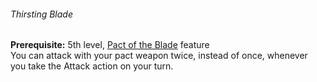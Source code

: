 ###### Thirsting Blade

**Prerequisite:**
5th level, [Pact of the Blade](#Pact_of_the_Blade_pact_of_the_blade) feature
\
You can attack with your pact weapon twice, instead of once, whenever you take the Attack action on your turn.
